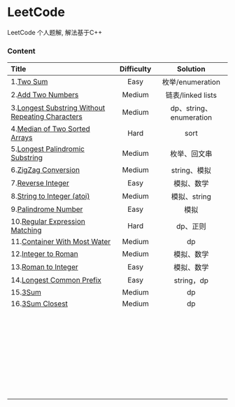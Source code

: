# LeetCode
LeetCode 个人题解, 解法基于C++

### Content



   

| **Title**                                | **Difficulty** |     **Solution**      |
| :--------------------------------------- | :------------: | :-------------------: |
| 1.[Two Sum](1-50/1.Two_Sum.md)           |      Easy      |    枚举/enumeration     |
| 2.[Add Two Numbers](1-50/2.Add_Two_Numbers.md) |     Medium     |    链表/linked lists    |
| 3.[Longest Substring Without Repeating Characters](1-50/3.Longest_Substring_Without_Repeating_Characters.md) |     Medium     | dp、string、enumeration |
| 4.[Median of Two Sorted Arrays](1-50/4.Median_of_Two_Sorted_Arrays.md) |      Hard      |         sort          |
| 5.[Longest Palindromic Substring](1-50/5.Longest_Palindromic_Substring.md) |     Medium     |        枚举、回文串         |
| 6.[ZigZag Conversion](1-50/6.ZigZag_Conversion.md) |     Medium     |       string、模拟       |
| 7.[Reverse Integer](1-50/7.Reverse_Integer.md) |      Easy      |         模拟、数学         |
| 8.[String to Integer (atoi)](1-50/8.String_to_Integer_(atoi).md) |     Medium     |       模拟、string       |
| 9.[Palindrome Number](1-50/9.Palindrome_Number.md) |      Easy      |          模拟           |
| 10.[Regular Expression Matching](1-50/10.Regular_Expression_Matching.md) |      Hard      |         dp、正则         |
| 11.[Container With Most Water](1-50/11.Container_With_Most_Water.md) |     Medium     |          dp           |
| 12.[Integer to Roman](1-50/12.Integer_to_Roman.md) |     Medium     |         模拟、数学         |
| 13.[Roman to Integer](1-50/13.Roman_to_Integer.md) |      Easy      |         模拟、数学         |
| 14.[Longest Common Prefix](1-50/14.Longest_Common_Prefix.md) |      Easy      |       string，dp       |
| 15.[3Sum](1-50/15.3Sum.md)               |     Medium     |          dp           |
| 16.[3Sum Closest](1-50/16.3Sum_Closest.md) |     Medium     |          dp           |
|                                          |                |                       |
|                                          |                |                       |
|                                          |                |                       |
|                                          |                |                       |
|                                          |                |                       |
|                                          |                |                       |
|                                          |                |                       |
|                                          |                |                       |
|                                          |                |                       |
|                                          |                |                       |
|                                          |                |                       |
|                                          |                |                       |
|                                          |                |                       |
|                                          |                |                       |
|                                          |                |                       |
|                                          |                |                       |
|                                          |                |                       |
|                                          |                |                       |
|                                          |                |                       |
|                                          |                |                       |
|                                          |                |                       |
|                                          |                |                       |
|                                          |                |                       |
|                                          |                |                       |
|                                          |                |                       |
|                                          |                |                       |
|                                          |                |                       |
|                                          |                |                       |
|                                          |                |                       |
|                                          |                |                       |
|                                          |                |                       |
|                                          |                |                       |
|                                          |                |                       |
|                                          |                |                       |



